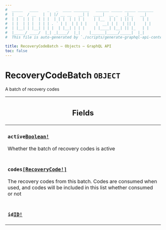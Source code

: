 ```yaml
---
#  _____   ____    _   _  ____ _______   ______ _____ _____ _______
#  |  __  / __   |  | |/ __ __   __| |  ____|  __ _   _|__   __|
#  | |  | | |  | | |  | | |  | | | |    | |__  | |  | || |    | |
#  | |  | | |  | | | . ` | |  | | | |    |  __| | |  | || |    | |
#  | |__| | |__| | | |  | |__| | | |    | |____| |__| || |_   | |
#  |_____/ ____/  |_| _|____/  |_|    |______|_____/_____|  |_|
#  This file is auto-generated by `./scripts/generate-graphql-api-content.sh`.

title: RecoveryCodeBatch – Objects – GraphQL API
toc: false
---
```

<!-- vale off -->
<h1 class="has-pills" data-algolia-exclude>
  RecoveryCodeBatch
  <span class="pill pill--object pill--normal-case pill--large"><code>OBJECT</code></span>
</h1>
<!-- vale on -->


A batch of recovery codes

<table class="responsive-table responsive-table--single-column-rows">
  <thead>
    <th>
      <h2 data-algolia-exclude>Fields</h2>
    </th>
  </thead>
  <tbody>
    <tr><td><h3 class="is-small has-pills"><code>active</code><a href="/docs/apis/graphql/schemas/scalar/boolean" class="pill pill--scalar pill--normal-case pill--medium" title="Go to SCALAR Boolean"><code>Boolean!</code></a></h3><p>Whether the batch of recovery codes is active</p></td></tr><tr><td><h3 class="is-small has-pills"><code>codes</code><a href="/docs/apis/graphql/schemas/object/recoverycode" class="pill pill--object pill--normal-case pill--medium" title="Go to OBJECT RecoveryCode"><code>[RecoveryCode!]</code></a></h3><p>The recovery codes from this batch. Codes are consumed when used, and codes will be included in this list whether consumed or not</p></td></tr><tr><td><h3 class="is-small has-pills"><code>id</code><a href="/docs/apis/graphql/schemas/scalar/id" class="pill pill--scalar pill--normal-case pill--medium" title="Go to SCALAR ID"><code>ID!</code></a></h3></td></tr>
  </tbody>
</table>
